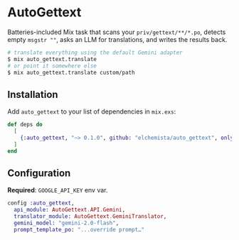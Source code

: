 # AutoGettext

Batteries-included Mix task that scans your `priv/gettext/**/*.po`, detects
empty `msgstr ""`, asks an LLM for translations, and writes the results back.

```bash
# translate everything using the default Gemini adapter
$ mix auto_gettext.translate
# or point it somewhere else
$ mix auto_gettext.translate custom/path
```

## Installation

Add `auto_gettext` to your list of dependencies in `mix.exs`:

```elixir
def deps do
  [
    {:auto_gettext, "~> 0.1.0", github: "elchemista/auto_gettext", only: :dev}
  ]
end
```

## Configuration

**Required**: `GOOGLE_API_KEY` env var.

```elixir
config :auto_gettext,
  api_module: AutoGettext.API.Gemini,
  translator_module: AutoGettext.GeminiTranslator,
  gemini_model: "gemini-2.0-flash",
  prompt_template_po: "...override prompt…"
```
